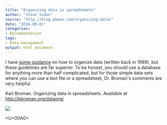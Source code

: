 ```yaml
---
title: "Organizing data in spreadsheets"
author: "Steve Simon"
source: "http://blog.pmean.com/organizing-data/"
date: "2016-09-01"
categories:
- Recommendation
tags:
- Data management
output: html_document
---
```


I have [some guidance](http://www.pmean.com/99/entry.html) on how to
organize data (written back in 1999), but these guidelines are far
superior. To be honest, you should use a database for anything more than
half complicated, but for those simple data sets where you can use a
text file or a spreadsheet, Dr. Broman's comments are very
helpful.

<!---More--->

Karl Broman. Organizing data in spreadsheets. Available at
<http://kbroman.org/dataorg/>

![](http://www.pmean.com/new-images/16/organizing-data01.png)



<U+00A0>


